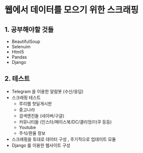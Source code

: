# 웹에서 데이터를 모으기 위한 스크래핑



## 1. 공부해야할 것들

- BeautifulSoup
- Selenuim
- Html5
- Pandas
- Django



## 2. 테스트

- Telegram 을 이용한 알람봇 (수신/응답)
- 스크래핑 테스트
  - 루리웹 핫딜게시판
  - 중고나라
  - 검색엔진들 (네이버/구글)
  - 커뮤니티들 (인스타/페이스북/DC/클리앙/더쿠 등등)
  - Youtube 
  - 주식/환율 정보
- 스크래핑을 토대로 데이터 구성 , 주기적으로 업데이트 모듈 
- Django 를 이용한 웹사이트 구성